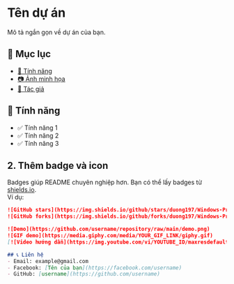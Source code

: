 # Tên dự án

Mô tả ngắn gọn về dự án của bạn.

## 📌 Mục lục
- [🚀 Tính năng](#-tính-năng)
- [📷 Ảnh minh họa](#-ảnh-minh-họa)
- [👤 Tác giả](#-tác-giả)

## 🚀 Tính năng
- ✅ Tính năng 1
- ✅ Tính năng 2
- ✅ Tính năng 3

## **2. Thêm badge và icon**
Badges giúp README chuyên nghiệp hơn. Bạn có thể lấy badges từ [shields.io](https://shields.io/).  
Ví dụ:
```md
![GitHub stars](https://img.shields.io/github/stars/duong197/Windows-Programming?style=social)
![GitHub forks](https://img.shields.io/github/forks/duong197/Windows-Programming?style=social)

![Demo](https://github.com/username/repository/raw/main/demo.png)
![GIF demo](https://media.giphy.com/media/YOUR_GIF_LINK/giphy.gif)
[![Video hướng dẫn](https://img.youtube.com/vi/YOUTUBE_ID/maxresdefault.jpg)](https://www.youtube.com/watch?v=YOUTUBE_ID)

## 📞 Liên hệ
- Email: example@gmail.com
- Facebook: [Tên của bạn](https://facebook.com/username)
- GitHub: [username](https://github.com/username)
